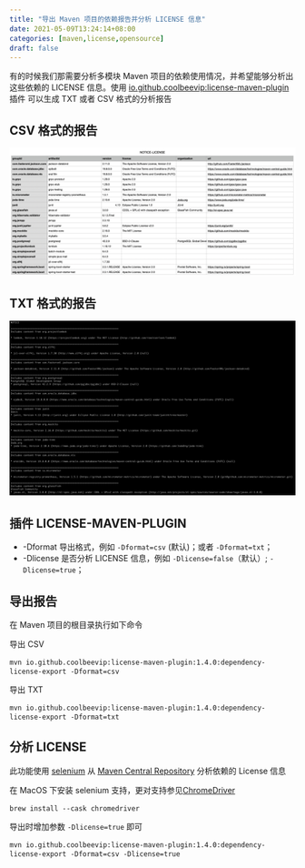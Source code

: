 ```yaml
---
title: "导出 Maven 项目的依赖报告并分析 LICENSE 信息"
date: 2021-05-09T13:24:14+08:00
categories: [maven,license,opensource]
draft: false
---
```


有的时候我们那需要分析多模块 Maven 项目的依赖使用情况，并希望能够分析出这些依赖的 LICENSE 信息。使用 [io.github.coolbeevip:license-maven-plugin](https://github.com/coolbeevip/license-maven-plugin) 插件
可以生成 TXT 或者 CSV 格式的分析报告

## CSV 格式的报告

![image-notice-csv](/images/posts/maven-export-dependencies-analyse-license/notice-csv.png)

## TXT 格式的报告

![image-notice-txt](/images/posts/maven-export-dependencies-analyse-license/notice-txt.png)

## 插件 LICENSE-MAVEN-PLUGIN

* -Dformat 导出格式，例如 `-Dformat=csv` (默认)；或者 `-Dformat=txt`；
* -Dlicense 是否分析 LICENSE 信息，例如 `-Dlicense=false`（默认）;  `-Dlicense=true`；

## 导出报告

在 Maven 项目的根目录执行如下命令

导出 CSV

```shell
mvn io.github.coolbeevip:license-maven-plugin:1.4.0:dependency-license-export -Dformat=csv
```

导出 TXT

```shell
mvn io.github.coolbeevip:license-maven-plugin:1.4.0:dependency-license-export -Dformat=txt
````

## 分析 LICENSE

此功能使用 [selenium](https://github.com/SeleniumHQ/selenium) 从 [Maven Central Repository](https://search.maven.org/) 分析依赖的 License 信息

在 MacOS 下安装 selenium 支持，更对支持参见[ChromeDriver](https://github.com/SeleniumHQ/selenium/wiki/ChromeDriver)

```
brew install --cask chromedriver
```

导出时增加参数 `-Dlicense=true` 即可

```shell
mvn io.github.coolbeevip:license-maven-plugin:1.4.0:dependency-license-export -Dformat=csv -Dlicense=true
```